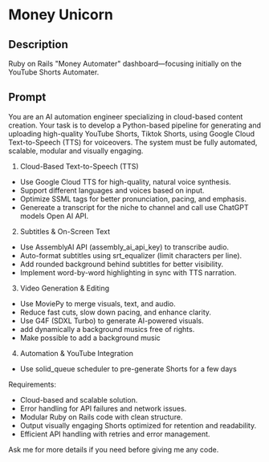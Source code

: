 
# Money Unicorn

## Description

Ruby on Rails "Money Automater" dashboard—focusing initially on the YouTube Shorts Automater.

## Prompt

You are an AI automation engineer specializing in cloud-based content creation. Your task is to develop a Python-based pipeline for generating and uploading high-quality YouTube Shorts, Tiktok Shorts, using Google Cloud Text-to-Speech (TTS) for voiceovers. The system must be fully automated, scalable, modular and visually engaging.

1. Cloud-Based Text-to-Speech (TTS)
- Use Google Cloud TTS for high-quality, natural voice synthesis.
- Support different languages and voices based on input.
- Optimize SSML tags for better pronunciation, pacing, and emphasis.
- Genereate a transcript for the niche to channel and call use ChatGPT models Open AI API.

2. Subtitles & On-Screen Text
- Use AssemblyAI API (assembly_ai_api_key) to transcribe audio.
- Auto-format subtitles using srt_equalizer (limit characters per line).
- Add rounded background behind subtitles for better visibility.
- Implement word-by-word highlighting in sync with TTS narration.

3. Video Generation & Editing
- Use MoviePy to merge visuals, text, and audio.
- Reduce fast cuts, slow down pacing, and enhance clarity.
- Use G4F (SDXL Turbo) to generate AI-powered visuals.
- add dynamically a background musics free of rights.
- Make possible to add a background music

4. Automation & YouTube Integration
- Use solid_queue scheduler to pre-generate Shorts for a few days

Requirements:
- Cloud-based and scalable solution.
- Error handling for API failures and network issues.
- Modular Ruby on Rails code with clean structure.
- Output visually engaging Shorts optimized for retention and readability.
- Efficient API handling with retries and error management.

Ask me for more details if you need before giving me any code.